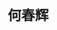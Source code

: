 ---
title: 何春辉
graduate_time: 2024
position: 硕士
photo: "/url_test/alumnus/hechunhui/photo.jpg"
place: 9
career: "中船航海科技有限责任公司"
---
